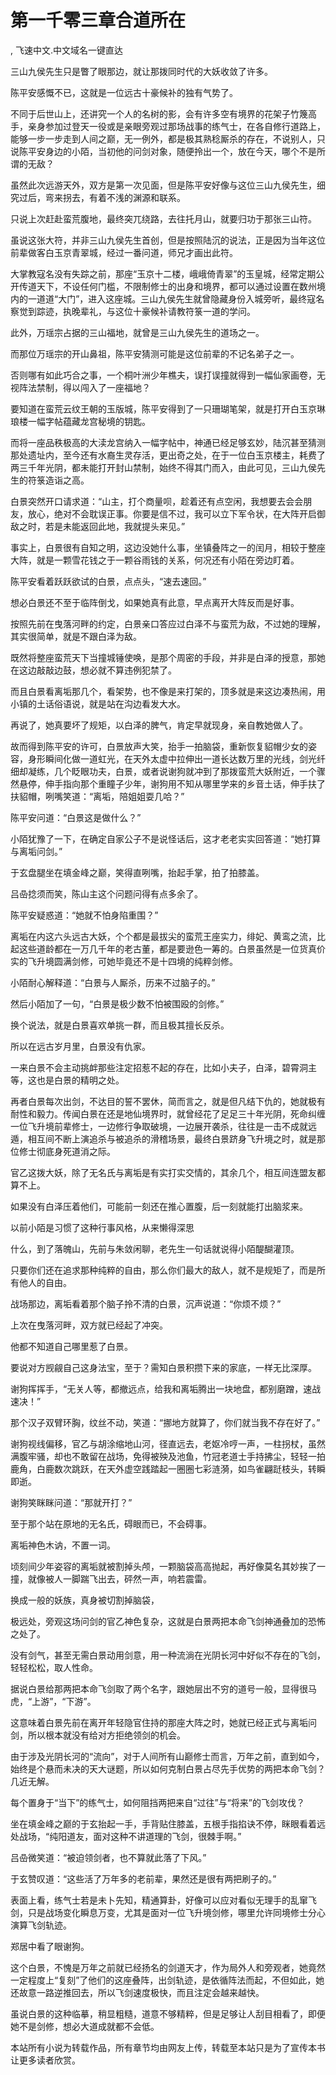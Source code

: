 # 第一千零三章合道所在
,  飞速中文.中文域名一键直达
   三山九侯先生只是瞥了眼那边，就让那拨同时代的大妖收敛了许多。
   陈平安感慨不已，这就是一位远古十豪候补的独有气势了。
   不同于后世山上，还讲究一个人的名树的影，会有许多空有境界的花架子竹篾高手，亲身参加过登天一役或是亲眼旁观过那场战事的练气士，在各自修行道路上，能够一步一步走到人间之巅，无一例外，都是极其熟稔厮杀的存在，不说别人，只说陈平安身边的小陌，当初他的问剑对象，随便拎出一个，放在今天，哪个不是所谓的无敌？
   虽然此次远游天外，双方是第一次见面，但是陈平安好像与这位三山九侯先生，细究过后，弯来拐去，有着不浅的渊源和联系。
   只说上次赶赴蛮荒腹地，最终突兀绕路，去往托月山，就要归功于那张三山符。
   虽说这张大符，并非三山九侯先生首创，但是按照陆沉的说法，正是因为当年这位前辈做客白玉京青翠城，经过一番问道，师兄才画出此符。
   大掌教寇名没有失踪之前，那座“玉京十二楼，峨峨倚青翠”的玉皇城，经常定期公开传道天下，不设任何门槛，不限制修士的出身和境界，都可以通过设置在数州境内的一道道“大门”，进入这座城。三山九侯先生就曾隐藏身份入城旁听，最终寇名察觉到踪迹，执晚辈礼，与这位十豪候补请教符箓一道的学问。
   此外，万瑶宗占据的三山福地，就曾是三山九侯先生的道场之一。
   而那位万瑶宗的开山鼻祖，陈平安猜测可能是这位前辈的不记名弟子之一。
   否则哪有如此巧合之事，一个桐叶洲少年樵夫，误打误撞就得到一幅仙家画卷，无视阵法禁制，得以闯入了一座福地？
   要知道在蛮荒云纹王朝的玉版城，陈平安得到了一只珊瑚笔架，就是打开白玉京琳琅楼一幅字帖蕴藏龙宫秘境的钥匙。
   而将一座品秩极高的大渎龙宫纳入一幅字帖中，神通已经足够玄妙，陆沉甚至猜测那处遗址内，至今还有水裔生灵存活，更出奇之处，在于一位白玉京楼主，耗费了两三千年光阴，都未能打开封山禁制，始终不得其门而入，由此可见，三山九侯先生的符箓造诣之高。
   白景突然开口请求道：“山主，打个商量呗，趁着还有点空闲，我想要去会会朋友，放心，绝对不会耽误正事。你要是信不过，我可以立下军令状，在大阵开启御敌之时，若是未能返回此地，我就提头来见。”
   事实上，白景很有自知之明，这边没她什么事，坐镇叠阵之一的闰月，相较于整座大阵，就是一颗雪花钱之于一颗谷雨钱的关系，何况还有小陌在旁边盯着。
   陈平安看着跃跃欲试的白景，点点头，“速去速回。”
   想必白景还不至于临阵倒戈，如果她真有此意，早点离开大阵反而是好事。
   按照先前在曳落河畔的约定，白景亲口答应过白泽不与蛮荒为敌，不过她的理解，其实很简单，就是不跟白泽为敌。
   既然将整座蛮荒天下当撞城锤使唤，是那个周密的手段，并非是白泽的授意，那她在这边敲敲边鼓，想必就不算违例犯禁了。
   而且白景看离垢那几个，看架势，也不像是来打架的，顶多就是来这边凑热闹，用小镇的土话俗语说，就是站在沟边看发大水。
   再说了，她真要坏了规矩，以白泽的脾气，肯定早就现身，亲自教她做人了。
   故而得到陈平安的许可，白景放声大笑，抬手一拍脑袋，重新恢复貂帽少女的姿容，身形瞬间化做一道虹光，在天外太虚中拉伸出一道长达数万里的光线，剑光纤细却凝练，几个眨眼功夫，白景，或者说谢狗就冲到了那拨蛮荒大妖附近，一个骤然悬停，伸手指向那个重瞳子少年，谢狗用不知从哪里学来的乡音土话，伸手扶了扶貂帽，咧嘴笑道：“离垢，陪姐姐耍几哈？”
   陈平安问道：“白景这是做什么？”
   小陌犹豫了一下，在确定自家公子不是说怪话后，这才老老实实回答道：“她打算与离垢问剑。”
   于玄盘腿坐在填金峰之巅，笑得直咧嘴，抬起手掌，拍了拍膝盖。
   吕喦捻须而笑，陈山主这个问题问得有点多余了。
   陈平安疑惑道：“她就不怕身陷重围？”
   离垢在内这六头远古大妖，个个都是最拔尖的蛮荒王座实力，绯妃、黄鸾之流，比起这些道龄都在一万几千年的老古董，都是要逊色一筹的。白景虽然是一位货真价实的飞升境圆满剑修，可她毕竟还不是十四境的纯粹剑修。
   小陌耐心解释道：“白景与人厮杀，历来不过脑子的。”
   然后小陌加了一句，“白景是极少数不怕被围殴的剑修。”
   换个说法，就是白景喜欢单挑一群，而且极其擅长反杀。
   所以在远古岁月里，白景没有仇家。
   一来白景不会主动挑衅那些注定招惹不起的存在，比如小夫子，白泽，碧霄洞主等，这也是白景的精明之处。
   再者白景每次出剑，不达目的誓不罢休，简而言之，就是但凡结下仇的，她就极有耐性和毅力。传闻白景在还是地仙境界时，就曾经花了足足三十年光阴，死命纠缠一位飞升境前辈修士，一边修行争取破境，一边展开袭杀，往往是一击不成就远遁，相互间不断上演追杀与被追杀的滑稽场景，最终白景跻身飞升境之时，就是那位修士彻底身死道消之际。
   官乙这拨大妖，除了无名氏与离垢是有实打实交情的，其余几个，相互间连盟友都算不上。
   如果没有白泽压着他们，可能前一刻还在推心置腹，后一刻就能打出脑浆来。
   以前小陌是习惯了这种行事风格，从来懒得深思
   什么，到了落魄山，先前与朱敛闲聊，老先生一句话就说得小陌醍醐灌顶。
   只要你们还在追求那种纯粹的自由，那么你们最大的敌人，就不是规矩了，而是所有他人的自由。
   战场那边，离垢看着那个脑子拎不清的白景，沉声说道：“你烦不烦？”
   上次在曳落河畔，双方就已经起了冲突。
   他都不知道自己哪里惹了白景。
   要说对方觊觎自己这身法宝，至于？需知白景积攒下来的家底，一样无比深厚。
   谢狗挥挥手，“无关人等，都撤远点，给我和离垢腾出一块地盘，都别磨蹭，速战速决！”
   那个汉子双臂环胸，纹丝不动，笑道：“挪地方就算了，你们就当我不存在好了。”
   谢狗视线偏移，官乙与胡涂缩地山河，径直远去，老妪冷哼一声，一柱拐杖，虽然满腹牢骚，却也不敢留在战场，免得被殃及池鱼，竹冠老道士手持拂尘，轻轻一拍鹿角，白鹿数次跳跃，在天外虚空践踏起一圈圈七彩涟漪，如鸟雀翩跹枝头，转瞬即逝。
   谢狗笑眯眯问道：“那就开打？”
   至于那个站在原地的无名氏，碍眼而已，不会碍事。
   离垢神色木讷，不置一词。
   顷刻间少年姿容的离垢就被割掉头颅，一颗脑袋高高抛起，再好像莫名其妙挨了一撞，就像被人一脚踹飞出去，砰然一声，响若震雷。
   换成一般的妖族，真身被切割掉脑袋，
   极远处，旁观这场问剑的官乙神色复杂，这就是白景两把本命飞剑神通叠加的恐怖之处了。
   没有剑气，甚至无需白景动用剑意，用一种流淌在光阴长河中好似不存在的飞剑，轻轻松松，取人性命。
   据说白景给那两把本命飞剑取了两个名字，跟她层出不穷的道号一般，显得很马虎，“上游”，“下游”。
   这意味着白景先前在离开年轻隐官住持的那座大阵之时，她就已经正式与离垢问剑，所以根本就没有给对方拒绝领剑的机会。
   由于涉及光阴长河的“流向”，对于人间所有山巅修士而言，万年之前，直到如今，始终是个悬而未决的天大谜题，所以如何克制白景占尽先手优势的两把本命飞剑？几近无解。
   每个置身于“当下”的练气士，如何阻挡两把来自“过往”与“将来”的飞剑攻伐？
   坐在填金峰之巅的于玄抬起一手，手背贴住膝盖，五根手指掐诀不停，眯眼看着远处战场，“纯阳道友，面对这种不讲道理的飞剑，很棘手啊。”
   吕喦微笑道：“被迫领剑者，也不算就此落了下风。”
   于玄赞叹道：“这些活了万年多的老前辈，果然还是很有两把刷子的。”
   表面上看，练气士若是未卜先知，精通算卦，好像可以应对看似无理手的乱窜飞剑，只是战场变化瞬息万变，尤其是面对一位飞升境剑修，哪里允许同境修士分心演算飞剑轨迹。
   郑居中看了眼谢狗。
   这个白景，不愧是万年之前就已经扬名的剑道天才，作为局外人和旁观者，她竟然一定程度上“复刻”了他们的这座叠阵，出剑轨迹，是依循阵法而起，不但如此，她还故意一路逆推回去，所以飞剑速度极快，而且注定会越来越快。
   虽说白景的这种临摹，稍显粗糙，道意不够精粹，但是足够让人刮目相看了，即便她不是剑修，想必大道成就都不会低。
  本站所有小说为转载作品，所有章节均由网友上传，转载至本站只是为了宣传本书让更多读者欣赏。